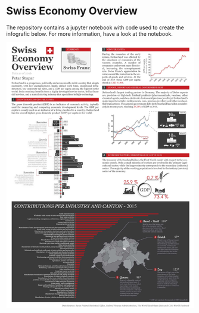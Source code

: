 # Swiss Economy Overview

The repository contains a jupyter notebook with code used to create the infografic below.
For more information, have a look at the notebook.

![Screenshot](infoGraph1.jpg)
